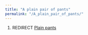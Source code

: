 ```yaml
---
title: "A plain pair of pants"
permalink: "/A_plain_pair_of_pants/"
---
```


1.  REDIRECT [Plain pants](Plain_pants "wikilink")